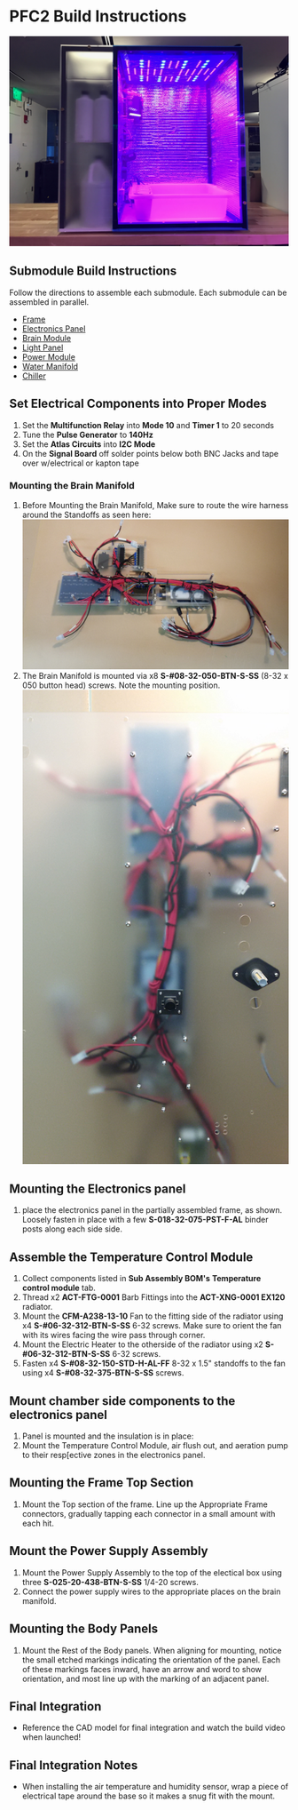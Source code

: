 # PFC2 Build Instructions
![pfc2](Instructions/Photos/pfc2.jpg)

## Submodule Build Instructions

Follow the directions to assemble each submodule. Each submodule can be assembled in parallel.

- [Frame](./Instructions/frame.md)
- [Electronics Panel](./Instructions/electronics_panel.md)
- [Brain Module](./Instructions/brain_module.md)
- [Light Panel](./Instructions/light_panel.md)
- [Power Module](./Instructions/power_module.md)
- [Water Manifold](./Instructions/water_manifold.md)
- [Chiller](./Instructions/chiller.md)


## Set Electrical Components into Proper Modes
1. Set the **Multifunction Relay** into **Mode 10** and **Timer 1** to 20 seconds
2. Tune the **Pulse Generator** to **140Hz**
3. Set the **Atlas Circuits** into **I2C Mode**
4. On the **Signal Board** off solder points below both BNC Jacks and tape over w/electrical or kapton tape


### Mounting the Brain Manifold
1. Before Mounting the Brain Manifold, Make sure to route the wire harness around the Standoffs as seen here: ![Wire Harness Routing](Instructions/Photos/Inner_Side_Panel/Brain_Manifold/brain_manifold_harness_direction.jpg)
2. The Brain Manifold is mounted via x8 **S-#08-32-050-BTN-S-SS** (8-32 x 050 button head) screws. Note the mounting position. ![Brain Manifold Mounting](Instructions/Photos/Inner_Side_Panel/Brain_Manifold/brain_manifold_mounting_3.jpg)

## Mounting the Electronics panel
1. place the electronics panel in the partially assembled frame, as shown.<!-- TODO: Not shown --> Loosely fasten in place with a few **S-018-32-075-PST-F-AL** binder posts along each side side.

## Assemble the Temperature Control Module
1. Collect components listed in **Sub Assembly BOM's** **Temperature control module** tab.
2. Thread x2 **ACT-FTG-0001** Barb Fittings into the **ACT-XNG-0001 EX120** radiator.
3. Mount the **CFM-A238-13-10** Fan to the fitting side of the radiator using x4 **S-#06-32-312-BTN-S-SS** 6-32 screws. Make sure to orient the fan with its wires facing the wire pass through corner.
4. Mount the Electric Heater to the otherside of the radiator using x2 **S-#06-32-312-BTN-S-SS** 6-32 screws.
5. Fasten x4 **S-#08-32-150-STD-H-AL-FF** 8-32 x 1.5" standoffs to the fan using x4 **S-#08-32-375-BTN-S-SS** screws.

## Mount chamber side components to the electronics panel
 1. Panel is mounted and the insulation is in place:
 2. Mount the Temperature Control Module, air flush out, and aeration pump to their resp[ective zones in the electronics panel.

## Mounting the Frame Top Section
1. Mount the Top section of the frame. Line up the Appropriate Frame connectors, gradually tapping each connector in a small amount with each hit.

## Mount the Power Supply Assembly
1. Mount the Power Supply Assembly to the top of the electical box using three **S-025-20-438-BTN-S-SS** 1/4-20 screws.
2. Connect the power supply wires to the appropriate places on the brain manifold.

## Mounting the Body Panels
1. Mount the Rest of the Body panels. When aligning for mounting, notice the small etched markings indicating the orientation of the panel. Each of these markings faces inward, have an arrow and word to show orientation, and most line up with the marking of an adjacent panel.

## Final Integration
- Reference the CAD model for final integration and watch the build video when launched!

## Final Integration Notes
 - When installing the air temperature and humidity sensor, wrap a piece of electrical tape around the base so it makes a snug fit with the mount.

